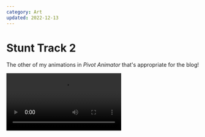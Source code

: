 ```yaml
---
category: Art
updated: 2022-12-13
---
```


# Stunt Track 2

The other of my animations in _Pivot Animator_ that's appropriate for the blog!

<video controls loop autoplay>
	<source src="{{ site.assets | append: "2006/12-04-stunt-track-2/stunt-track-2.webm"}}" type="video/webm">
</video>
